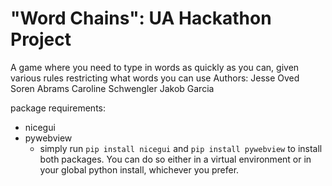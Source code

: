 # "Word Chains": UA Hackathon Project

A game where you need to type in words as quickly as you can, given various rules restricting what words you can use
Authors:
Jesse Oved
Soren Abrams
Caroline Schwengler
Jakob Garcia

package requirements:
- nicegui
- pywebview
	- simply run `pip install nicegui` and `pip install pywebview` to install both packages. You can do so either in a virtual environment or in your global python install, whichever you prefer.